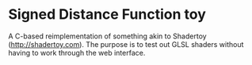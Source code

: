 Signed Distance Function toy
============================

A C-based reimplementation of something akin to Shadertoy
(http://shadertoy.com). The purpose is to test out GLSL shaders without having
to work through the web interface.

